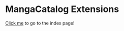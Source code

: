 # MangaCatalog Extensions
[Click me](https://thenetsky.github.io/extensions-generic-0.8/) to go to the index page!
